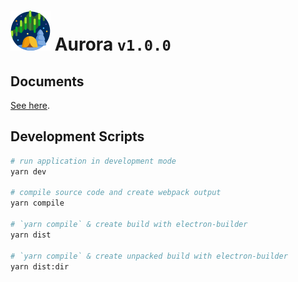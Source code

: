 # ![](./resources/icons/64x64.png) Aurora `v1.0.0`


## Documents

[See here](https://aguang-xyz.github.io/aurora/).

## Development Scripts

```bash
# run application in development mode
yarn dev

# compile source code and create webpack output
yarn compile

# `yarn compile` & create build with electron-builder
yarn dist   

# `yarn compile` & create unpacked build with electron-builder
yarn dist:dir
```
